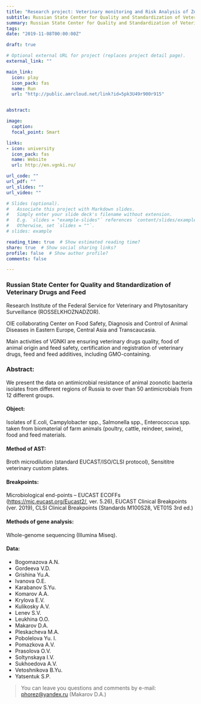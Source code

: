 ```yaml
---
title: "Research project: Veterinary monitoring and Risk Analysis of Zoonotic Bacteria Antimicrobial Resistance."
subtitle: Russian State Center for Quality and Standardization of Veterinary Drugs and Feed 
summary: Russian State Center for Quality and Standardization of Veterinary Drugs and Feed
tags:
date: "2019-11-08T00:00:00Z"

draft: true

# Optional external URL for project (replaces project detail page).
external_link: "" 

main_link: 
  icon: play
  icon_pack: fas
  name: Run
  url: "http://public.amrcloud.net/link?id=5pk3U49r900r915"


abstract: 

image:
  caption: 
  focal_point: Smart

links:
- icon: university
  icon_pack: fas
  name: Website
  url: http://en.vgnki.ru/

url_code: ""
url_pdf: ""
url_slides: ""
url_video: ""

# Slides (optional).
#   Associate this project with Markdown slides.
#   Simply enter your slide deck's filename without extension.
#   E.g. `slides = "example-slides"` references `content/slides/example-slides.md`.
#   Otherwise, set `slides = ""`.
# slides: example

reading_time: true  # Show estimated reading time?
share: true  # Show social sharing links?
profile: false  # Show author profile?
comments: false 

---
```


### Russian State Center for Quality and Standardization of Veterinary Drugs and Feed

Research Institute of the Federal Service for Veterinary and Phytosanitary Surveillance (ROSSELKHOZNADZOR).

OIE collaborating Center on Food Safety, Diagnosis and Control of Animal Diseases in Eastern Europe, Central Asia and Transcaucasia.

Main activities of VGNKI are ensuring veterinary drugs quality, food of animal origin and feed safety, certification and registration of veterinary drugs, feed and feed additives, including GMO-containing.

### Abstract:

We present the data on antimicrobial resistance of animal zoonotic bacteria isolates from different regions of Russia to over than 50 antimicrobials from 12 different groups.

#### Object: 

Isolates of E.coli, Campylobacter spp., Salmonella spp., Enterococcus spp. taken from biomaterial of farm animals (poultry, cattle, reindeer, swine), food and feed materials.

#### Method of AST: 

Broth microdilution (standard EUCAST/ISO/CLSI protocol), Sensititre veterinary custom plates.

#### Breakpoints: 

Microbiological end-points – EUCAST ECOFFs (https://mic.eucast.org/Eucast2/, ver. 5.26), EUCAST Clinical Breakpoints (ver. 2019), CLSI Clinical Breakpoints (Standards M100S28, VET01S 3rd ed.)

#### Methods of gene analysis:

Whole-genome sequencing (Illumina Miseq).

#### Data:  

- Bogomazova A.N. 
- Gordeeva V.D. 
- Grishina Yu.A. 
- Ivanova O.E. 
- Karabanov S.Yu. 
- Komarov A.A.
- Krylova E.V. 
- Kulikosky A.V. 
- Lenev S.V. 
- Leukhina O.O. 
- Makarov D.A. 
- Pleskacheva M.A. 
- Pobolelova Yu. I.
- Pomazkova A.V. 
- Prasolova O.V. 
- Soltynskaya I.V. 
- Sukhoedova A.V. 
- Vetoshnikova B.Yu. 
- Yatsentuk S.P.

> You can leave you questions and comments by e-mail: [phorez@yandex.ru](mailto:phorez@yandex.ru) (Makarov D.A.)